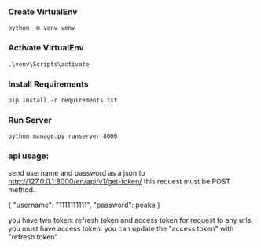 ### Create VirtualEnv
```
python -m venv venv
```

### Activate VirtualEnv
```
.\venv\Scripts\activate
```

### Install Requirements
```
pip install -r requirements.txt
```

### Run Server
```
python manage.py runserver 8000
```



### api usage:

send username and password as a json to http://127.0.0.1:8000/en/api/v1/get-token/
this request must be POST method.

{
    "username": "1111111111",
    "password": peaka
}

you have two token: refresh token and access token
for request to any urls, you must have access token.
you can update the "access token" with "refresh token" 